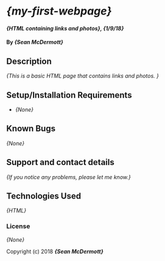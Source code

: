 # _{my-first-webpage}_

#### _{HTML containing links and photos}, {1/9/18}_

#### By _**{Sean McDermott}**_

## Description

_{This is a basic HTML page that contains links and photos. }_

## Setup/Installation Requirements

* _{None}_



## Known Bugs

_{None}_

## Support and contact details

_{If you notice any problems, please let me know.}_

## Technologies Used

_{HTML}_

### License

*{None}*

Copyright (c) 2018 **_{Sean McDermott}_**
